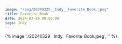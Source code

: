 ```yaml
---
image: "/img/20240329__Indy__Favorite_Book.jpeg"
title: Favorite Book 
date: 2024-03-29 08:00:00
tags: Indy
---
```

{% image './20240329__Indy__Favorite_Book.jpeg', '' %}